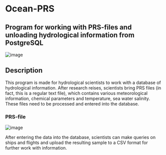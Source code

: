 # Ocean-PRS

## Program for working with PRS-files and unloading hydrological information from PostgreSQL

![image](https://github.com/Leeralim/Ocean/assets/49206103/3bbbd90d-f71b-4ff3-92f7-fab06e8fbca8)


## Description
This program is made for hydrological scientists to work with a database of hydrological information.
After research reises, scientists bring PRS files (in fact, this is a regular text file), which contains various meteorological information, chemical parameters and temperature, sea water salinity. These files need to be processed and entered into the database.


### PRS-file

![image](https://github.com/Leeralim/Ocean/assets/49206103/ee778601-93df-497f-8f68-3bcc5d3573c8)


After entering the data into the database, scientists can make queries on ships and flights and upload the resulting sample to a CSV format for further work with information.
